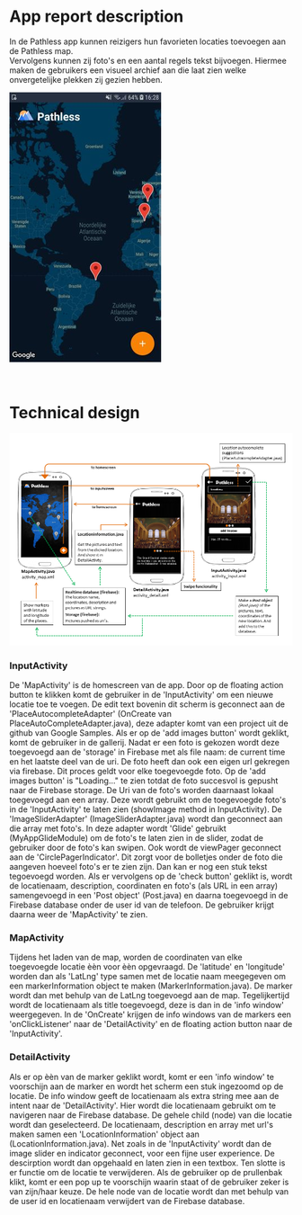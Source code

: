 # App report description

In de Pathless app kunnen reizigers hun favorieten locaties toevoegen aan de Pathless map.</br>
Vervolgens kunnen zij foto's en een aantal regels tekst bijvoegen. Hiermee maken de gebruikers een visueel archief aan die laat zien welke onvergetelijke plekken zij gezien hebben.</br>

![Screenshot](doc/Screenshot_1x.jpeg)

</br>

# Technical design

![Screenshot](doc/DesignDocFinal.png)
</br>

### InputActivity
De 'MapActivity' is de homescreen van de app. Door op de floating action button te klikken komt de gebruiker in de 'InputActivity' om een nieuwe locatie toe te voegen. De edit text bovenin dit scherm is geconnect aan de 'PlaceAutocompleteAdapter' (OnCreate van PlaceAutoCompleteAdapter.java), deze adapter komt van een project uit de github van Google Samples. Als er op de 'add images button' wordt geklikt, komt de gebruiker in de gallerij. Nadat er een foto is gekozen wordt deze toegevoegd aan de 'storage' in Firebase met als file naam: de current time en het laatste deel van de uri. De foto heeft dan ook een eigen url gekregen via firebase. Dit proces geldt voor elke toegevoegde foto. Op de 'add images button' is "Loading..." te zien totdat de foto succesvol is gepusht naar de Firebase storage. De Uri van de foto's worden daarnaast lokaal toegevoegd aan een array. Deze wordt gebruikt om de toegevoegde foto's in de 'InputActivity' te laten zien (showImage method in InputActivity). De 'ImageSliderAdapter' (ImageSliderAdapter.java) wordt dan geconnect aan die array met foto's. In deze adapter wordt 'Glide' gebruikt (MyAppGlideModule) om de foto's te laten zien in de slider, zodat de gebruiker door de foto's kan swipen. Ook wordt de viewPager geconnect aan de 'CirclePagerIndicator'. Dit zorgt voor de bolletjes onder de foto die aangeven hoeveel foto's er te zien zijn. Dan kan er nog een stuk tekst tegoevoegd worden. Als er vervolgens op de 'check button' geklikt is, wordt de locatienaam, description, coordinaten en foto's (als URL in een array) samengevoegd in een 'Post object' (Post.java) en daarna toegevoegd in de Firebase database onder de user id van de telefoon. De gebruiker krijgt daarna weer de 'MapActivity' te zien.
</br>

### MapActivity
Tijdens het laden van de map, worden de coordinaten van elke toegevoegde locatie èèn voor èèn opgevraagd. De 'latitude' en 'longitude' worden dan als 'LatLng' type samen met de locatie naam meegegeven om een markerInformation object te maken (MarkerInformation.java). De marker wordt dan met behulp van de LatLng toegevoegd aan de map. Tegelijkertijd wordt de locatienaam als title toegevoegd, deze is dan in de 'info window' weergegeven. In de 'OnCreate' krijgen de info windows van de markers een 'onClickListener' naar de 'DetailActivity' en de floating action button naar de 'InputActivity'. 
</br>

### DetailActivity
Als er op èèn van de marker geklikt wordt, komt er een 'info window' te voorschijn aan de marker en wordt het scherm een stuk ingezoomd op de locatie. De info window geeft de locatienaam als extra string mee aan de intent naar de 'DetailActivity'. Hier wordt die locatienaam gebruikt om te navigeren naar de Firebase database. De gehele child (node) van die locatie wordt dan geselecteerd. De locatienaam, description en array met url's maken samen een 'LocationInformation' object aan (LocationInformation.java). Net zoals in de 'InputActivity' wordt dan de image slider en indicator geconnect, voor een fijne user experience. De descirption wordt dan opgehaald en  laten zien in een textbox. Ten slotte is er functie om de locatie te verwijderen. Als de gebruiker op de prullenbak klikt, komt er een pop up te voorschijn waarin staat of de gebruiker zeker is van zijn/haar keuze. De hele node van de locatie wordt dan met behulp van de user id en locatienaam verwijdert van de Firebase database.
</br>

